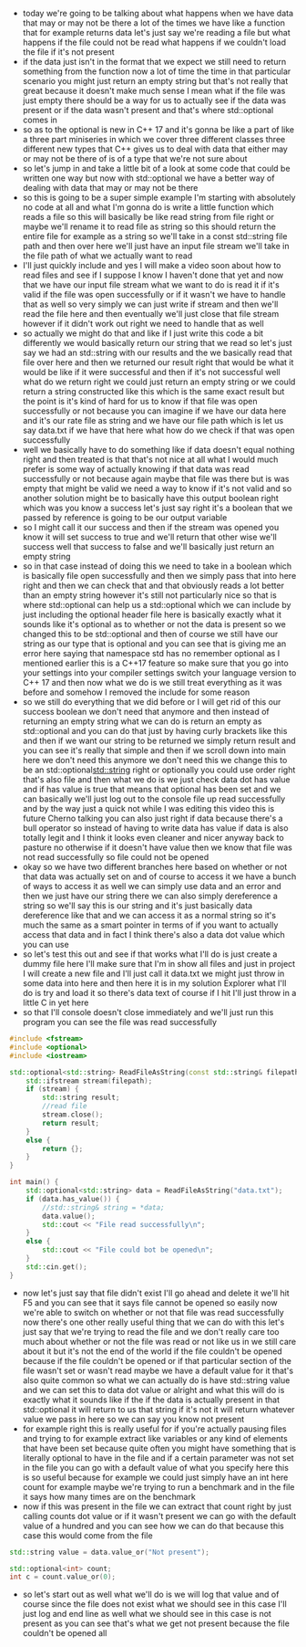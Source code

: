 - today we're going to be talking about what happens when we have data that may or may not be there a lot of the times we have like a function that for example returns data let's just say we're reading a file but what happens if the file could not be read what happens if we couldn't load the file if it's not present
- if the data just isn't in the format that we expect we still need to return something from the function now a lot of time the time in that particular scenario you might just return an empty string but that's not really that great because it doesn't make much sense I mean what if the file was just empty there should be a way for us to actually see if the data was present or if the  data wasn't present and that's where std::optional comes in
- so as to the optional is new in C++ 17 and it's gonna be like a part of like a three part miniseries in which we cover three different classes three different new types that C++ gives us to deal with data that either may or may not be there of is of a type that we're not sure about
- so let's jump in and take a little bit of a look at some code that could be written one way but now with std::optional we have a better way of dealing with data that may or may not be there 
- so this is going to be a super simple example I'm starting with absolutely no code at all and what I'm gonna do is write a little function which reads a file so this will basically be like read string from file  right or maybe we'll rename it to read file as string so this should return the entire file for example as a string so we'll take in a const std::string file path and then over here we'll just have an input file stream we'll take in the file path of what we actually want to read 
- I'll just quickly include <fstream> and yes I will make a video soon about how to read files and see if I suppose I know I haven't done that yet and now that we have our input file stream what we want to do is read it if it's valid if the file was open successfully or if it wasn't we have to handle that as well so very simply we can just write if stream and then we'll read the file here and then eventually we'll just close that file stream however if it didn't work out right we need to handle that as well
- so actually we might do that and like if I just write this code a bit differently we would basically return our string that we read so let's just say we had an std::string with our results and the we basically read that file over here and then we returned our result right that would be what it would be like if it were successful and then if it's not successful well what do we return right we could just return an empty string or we could return a string constructed like this which is the same exact result but the point is it's kind of hard for us to know if that file was open successfully or not because you can imagine if we have our data here and it's our rate file as string and we have our file path which is let us say data.txt if we have that here what how do we check if that was open successfully 
- well we basically have to do something like if data doesn't equal nothing right and then treated is that that's not nice at all what I would much prefer is some way of actually knowing if that data was read successfully or not because again maybe that file was there but is was empty that might be valid we need a way to know if it's not valid and so another solution might be to basically have this output boolean right which was you know a success let's just say right it's a boolean that we passed by reference is going to be our output variable 
- so I might call it our success and then if the stream was opened you know it will set success to true and we'll return that other wise we'll success well that success to false and we'll basically just return an empty string 
- so in that case instead of doing this we need to take in a boolean which is basically file open successfully and then we simply pass that into here right and then we can check that and that obviously reads a lot better than an empty string however it's still not particularly nice so that is where std::optional can help us a std::optional which we can include by just including the optional header file here is basically exactly what it sounds like it's optional as to whether or not the data is present so we changed this to be std::optional and then of course we still have our string as our type that is optional and you can see that is giving me an error here saying that namespace std has no remember optional as I mentioned earlier this is a C++17 feature so make sure that you go into your settings into your compiler settings switch your language version to C++ 17 and then now what we do is we still treat everything as it was before and somehow I removed the <fstream> include for some reason
- so we still do everything that we did before or I will get rid of this our success boolean we don't need that anymore and then instead of returning an empty string what we can do is return an empty as std::optional and you can do that just by having curly brackets like this and then if we want our string to be returned we simply return result and you can see it's really that simple and then if we scroll down into main here we  don't need this anymore we don't need this we change this to be an std::optional<std::string> right or optionally you could use order right that's also file and then what we do is we just check data dot has value and if has value is true that means that optional has been set and we can basically we'll just log out to the console file up read successfully and by the way just a quick not while I was editing this video this is future Cherno talking you can also just right if data because there's a bull operator so  instead of having to write data has value if data is also totally legit and I think it looks even cleaner and nicer anyway back to pasture no otherwise if it doesn't have value then we know that file was not read successfully so file could not be opened 
- okay so we have two different branches here based on whether or not that data was actually set on and of course to access it we have a bunch of ways to access it as well we can simply use data and an error and then we just have our string there we can also simply dereference a string so we'll say this is our string and it's just basically data dereference like that and we can access it as a normal string so it's much the same as a smart pointer in terms of if you want to actually access that data and in fact I  think there's also a data dot value which you can use 
- so let's test this out and see if that works what I'll do is just create a dummy file here I'll make sure that I'm in show all files and just in project I will create a new file and I'll just call it data.txt we might just throw in some data into here and then here it is in my solution Explorer what I'll do is try and load it so there's data text of course if I hit I'll just throw in a little C in yet here
- so that I'll console doesn't close immediately and we'll just run this program you can see the file was read successfully

```c++
#include <fstream>
#include <optional>
#include <iostream>

std::optional<std::string> ReadFileAsString(const std::string& filepath) {
	std::ifstream stream(filepath);
	if (stream) {
		std::string result;
		//read file
		stream.close();
		return result;
	}
	else {
		return {};
	}
}

int main() {
	std::optional<std::string> data = ReadFileAsString("data.txt");
	if (data.has_value()) {
		//std::string& string = *data;
		data.value();
		std::cout << "File read successfully\n";
	}
	else {
		std::cout << "File could bot be opened\n";
	}
	std::cin.get();
}
```

- now let's just say that file didn't exist I'll go ahead and delete it we'll hit F5 and you can see that it says file cannot be opened so easily now we're able to switch on whether or not that file was read successfully now there's one other really useful thing that we can do with this let's just say that we're trying to read the file and we don't really care too much about whether or not the file was read or not like us in we still care about it but it's not the end of the world if the file couldn't be opened because if the file couldn't be opened or if that particular section of the file wasn't set or wasn't read maybe we have a default value for it that's also quite common so what we can actually do is have std::string value and we can set this to data dot value or alright and what this will do is exactly what it sounds like if the if the data is actually present in that std::optional it will return to us that string if it's not it will return whatever value we pass in here so we can say you know not present 
- for example right this is really useful for if you're actually pausing files and trying to for example extract like variables or any kind of elements that have been set because quite often you might have something that is literally optional to have in the file and if a certain parameter was not set in the file you can go with a default value of what you specify here this is so useful because for example we could just simply have an int here count for example maybe we're trying to run a benchmark and in the file it says how many times are on the benchmark 
- now if this was present in the file we can extract that count right by just calling counts dot value or if it wasn't present we can go with the default value of a hundred and you can see how we can do that because this case this would come from the file

```c++
std::string value = data.value_or("Not present");

std::optional<int> count;
int c = count.value_or(0);
```

- so let's start out as well what we'll do is we will log that value and of course since the file does not exist what we should see in this case I'll just log and end line as well what we should see in this case is not present as you can see that's what we get not present because the file couldn't be opened all 


